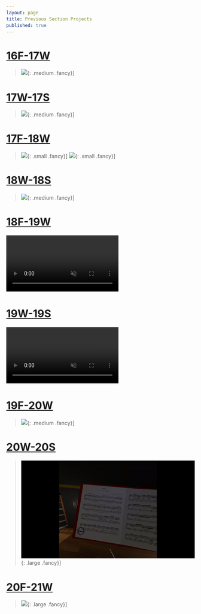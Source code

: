 ```yaml
---
layout: page
title: Previous Section Projects
published: true
---
```




# [16F-17W](16f-17w) #

> ![](16f-17w/img/music_game_demo.gif){: .medium .fancy}]

# [17W-17S](17w-17s) #

> ![](17w-17s/img/notist.jpg){: .medium .fancy}]

# [17F-18W](17f-18w) #

> ![](17f-18w/img/miam-feed.gif){: .small .fancy}]
> ![](17f-18w/img/meshcash-ReceivingPaymentRequest.gif){: .small .fancy}]

# [18W-18S](18w-18s) #

> ![](18w-18s/img/monad.gif){: .medium .fancy}]

# [18F-19W](18f-19w) #

<div class="blockquote-style">
    <video loop autoplay muted class="medium fancy">
    <source src="http://res.cloudinary.com/dali-lab/video/upload/ac_none,w_560,h_315,c_crop/v1546203223/cs98/technigala-18f-small.webm" type="video/webm"/>
    <source src="http://res.cloudinary.com/dali-lab/video/upload/ac_none,w_560,h_315,c_crop/v1546203223/cs98/technigala-18f-small.mp4" type="video/mp4"/>
    <source src="http://res.cloudinary.com/dali-lab/video/upload/ac_none,w_560,h_315,c_crop/v1546203223/cs98/technigala-18f-small.ogv" type="video/ogg"/>
    Your browser does not support HTML5 video tags
    </video>
</div>

# [19W-19S](19w-19s) #

<div class="blockquote-style">
    <video loop autoplay muted class="medium fancy">
    <source src="http://res.cloudinary.com/dali-lab/video/upload/ac_none,w_560,h_315,c_crop/v1546203223/cs98/19w-pixivity.webm" type="video/webm"/>
    <source src="http://res.cloudinary.com/dali-lab/video/upload/ac_none,w_560,h_315,c_crop/v1546203223/cs98/19w-pixivity.mp4" type="video/mp4"/>
    <source src="http://res.cloudinary.com/dali-lab/video/upload/ac_none,w_560,h_315,c_crop/v1546203223/cs98/19w-pixivity.ogv" type="video/ogg"/>
    Your browser does not support HTML5 video tags
    </video>
</div>


# [19F-20W](19f-20w) #

> ![](19f-20w/img/pitch-perfect.gif){: .medium .fancy}]


# [20W-20S](20w-20s) #

> ![](20w-20s/img/ensemble1.gif){: .large .fancy}]


# [20F-21W](https://dalilab.notion.site/df8ca2fe4424474bb9ba011ed3affb71?v=01d8acf555664a958569d5cf18de66fb) #

> ![](20w-20s/img/facebookViz.gif){: .large .fancy}]

